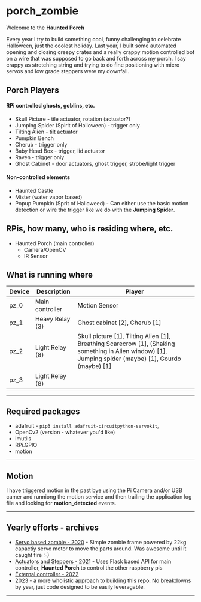 # porch_zombie
Welcome to the **Haunted Porch**


Every year I try to build something cool, funny challenging to celebrate Halloween, just the coolest holiday.  Last year, I built some automated opening and closing creepy crates and a really crappy motion controlled bot on a wire that was supposed to go back and forth across my porch.  I say crappy as stretching string and trying to do fine positioning with micro servos and low grade steppers were my downfall.



## Porch Players
#### RPi controlled ghosts, goblins, etc.
- Skull Picture - tile actuator, rotation (actuator?)
- Jumping Spider (Spirit of Halloween) - trigger only
- Tilting Alien - tilt actuator
- Pumpkin Bench
- Cherub - trigger only
- Baby Head Box - trigger, lid actuator
- Raven - trigger only
- Ghost Cabinet - door actuators, ghost trigger, strobe/light trigger
#### Non-controlled elements
- Haunted Castle
- Mister (water vapor based)
- Popup Pumpkin (Sprit of Halloweed) - Can either use the basic motion detection or wire the trigger like we do with the **Jumping Spider**.

## RPis, how many, who is residing where, etc.
- Haunted Porch (main controller)
  - Camera/OpenCV
  - IR Sensor

## What is running where
| Device      | Description     |    Player     |
|-------------|-----------------|---------------|
| pz_0        | Main controller | Motion Sensor |
| pz_1        | Heavy Relay (3) | Ghost cabinet [2], Cherub [1]             |
| pz_2        | Light Relay (8) | Skull picture [1], Tilting Alien [1], Breathing Scarecrow [1], (Shaking something in Alien window) [1], Jumping spider (maybe) [1], Gourdo (maybe) [1]             |
| pz_3        | Light Relay (8) |               |


---
## Required packages
- adafruit - `pip3 install adafruit-circuitpython-servokit`, 
- OpenCv2 (version - whatever you'd like)
- imutils
- RPi.GPIO
- motion

---
## Motion
I have triggered motion in the past bye using the Pi Camera and/or USB camer and runniong the motion service and then trailing the application log file and looking for **motion_detected** events.


---
## Yearly efforts - archives
- [Servo based zombie - 2020](./archive/2020) - Simple zombie frame powered by 22kg capactiy servo motor to move the parts around.  Was awesome until it caught fire :-)
- [Actuators and Steppers - 2021](./archive/2021) - Uses Flask based API for main controller, **Haunted Porch** to control the other raspberry pis
- [External controller - 2022](./archive/2022)
- 2023 - a more wholistic approach to building this repo.  No breakdowns by year, just code designed to be easily leveragable.
--- 
